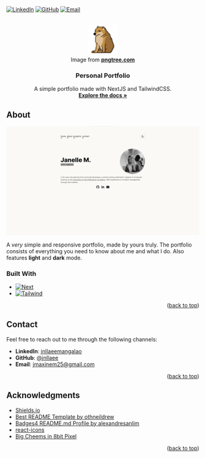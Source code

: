 <!-- README Template by https://github.com/othneildrew -->
<!-- Link to template: https://github.com/othneildrew/Best-README-Template.git -->

<a name="readme-top"></a>

[![LinkedIn][linkedin-shield]][linkedin-url] [![GitHub][GitHub]][github-url] [![Email][Gmail]][Email-url]

<!-- PROJECT LOGO -->
<br />
<div align="center">
    <img src="public/cheems.png" alt="Logo" width="80" height="80">
    <figcaption>Image from <a href="https://pngtree.com/freepng/big-cheems-in-8bit-pixel_6408782.html"><strong>pngtree.com</strong></a>
    </figcaption>

<h3 align="center">Personal Portfolio</h3>
  <p align="center">
    A simple portfolio made with NextJS and TailwindCSS.
    <br />
    <a href="https://github.com/jnllaee/portfolio"><strong>Explore the docs »</strong></a>
    <br />
  </p>
</div>

<!-- ABOUT THE PROJECT -->

## About

[![Portfolio Screenshot][product-screenshot]](https://example.com)

A _very_ simple and responsive portfolio, made by yours truly. The portfolio consists of everything you need to know about me and what I do. Also features **light** and **dark** mode.

### Built With

-   [![Next][Next.js]][Next-url]
-   [![Tailwind][TailwindCSS]][Tailwind-url]

<p align="right">(<a href="#readme-top">back to top</a>)</p>

<!-- CONTACT -->

## Contact

Feel free to reach out to me through the following channels:

-   **LinkedIn**: [jnllaeemangalao](https://www.linkedin.com/in/jnllaeemangalao/)
-   **GitHub**: [@jnllaee](https://github.com/jnllaee)
-   **Email**: [jmaxinem25@gmail.com](mailto:jmaxinem25@gmail.com)

<p align="right">(<a href="#readme-top">back to top</a>)</p>

<!-- ACKNOWLEDGMENTS -->

## Acknowledgments

-   [Shields.io](https://shields.io/)
-   [Best README Template by othneildrew](https://github.com/othneildrew/Best-README-Template.git)
-   [Badges4 README.md Profile by alexandresanlim](https://github.com/alexandresanlim/Badges4-README.md-Profile.git)
-   [react-icons](https://react-icons.github.io/react-icons/)
-   [Big Cheems in 8bit Pixel](https://pngtree.com/freepng/big-cheems-in-8bit-pixel_6408782.html)

<p align="right">(<a href="#readme-top">back to top</a>)</p>

<!-- MARKDOWN LINKS & IMAGES -->
<!-- https://www.markdownguide.org/basic-syntax/#reference-style-links -->

[linkedin-shield]: https://img.shields.io/badge/LinkedIn-0077B5?style=for-the-badge&logo=linkedin&logoColor=white
[linkedin-url]: https://www.linkedin.com/in/jnllaeemangalao/
[product-screenshot]: public/proj_portfolio.png
[Next.js]: https://img.shields.io/badge/next%20js-000000?style=for-the-badge&logo=nextdotjs&logoColor=white
[Next-url]: https://nextjs.org/
[TailwindCSS]: https://img.shields.io/badge/Tailwind_CSS-38B2AC?style=for-the-badge&logo=tailwind-css&logoColor=white
[Tailwind-url]: https://tailwindcss.com/
[GitHub]: https://img.shields.io/badge/GitHub-100000?style=for-the-badge&logo=github&logoColor=white
[GitHub-url]: https://github.com/jnllaee
[Gmail]: https://img.shields.io/badge/Email-D14836?style=for-the-badge&logo=gmail&logoColor=white
[Email-url]: mailto:jmaxinem25@gmail.com

